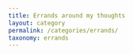 ```yaml
---
title: Errands around my thoughts
layout: category
permalink: /categories/errands/
taxonomy: errands
---
```

